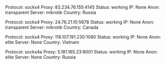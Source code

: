 Protocol: socks4
Proxy: 83.234.76.155:4145
Status: working
IP: None
Anon: transparent
Server: mikrotik
Country: Russia

Protocol: socks4
Proxy: 24.76.21.10:5678
Status: working
IP: None
Anon: transparent
Server: mikrotik
Country: Canada

Protocol: socks4
Proxy: 116.107.191.230:1080
Status: working
IP: None
Anon: elite
Server: None
Country: Vietnam

Protocol: socks4a
Proxy: 5.181.165.23:8001
Status: working
IP: None
Anon: elite
Server: None
Country: Russia


